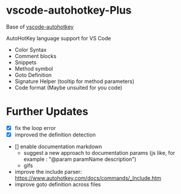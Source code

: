 # vscode-autohotkey-Plus

Base of [vscode-autohotkey](https://github.com/stef-levesque/vscode-autohotkey)

AutoHotKey language support for VS Code
* Color Syntax
* Comment blocks
* Snippets
* Method symbol
* Goto Definition
* Signature Helper (tooltip for method parameters)
* Code format (Maybe unsuited for you code)

# Further Updates

* [X] fix the loop error
* [X] improved the definition detection
* [] enable documentation markdown
  * suggest a new approach to documentation params (js like, for example : "@param paramName description")
  * gifs
* improve the include parser: https://www.autohotkey.com/docs/commands/_Include.htm
* improve goto definition across files